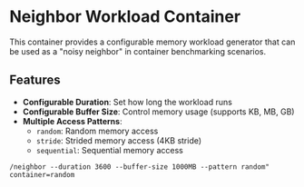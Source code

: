 # Neighbor Workload Container

This container provides a configurable memory workload generator that can be used as a "noisy neighbor" in container benchmarking scenarios.

## Features

- **Configurable Duration**: Set how long the workload runs
- **Configurable Buffer Size**: Control memory usage (supports KB, MB, GB)
- **Multiple Access Patterns**: 
  - `random`: Random memory access
  - `stride`: Strided memory access (4KB stride)
  - `sequential`: Sequential memory access

```shell
/neighbor --duration 3600 --buffer-size 1000MB --pattern random" container=random
```
